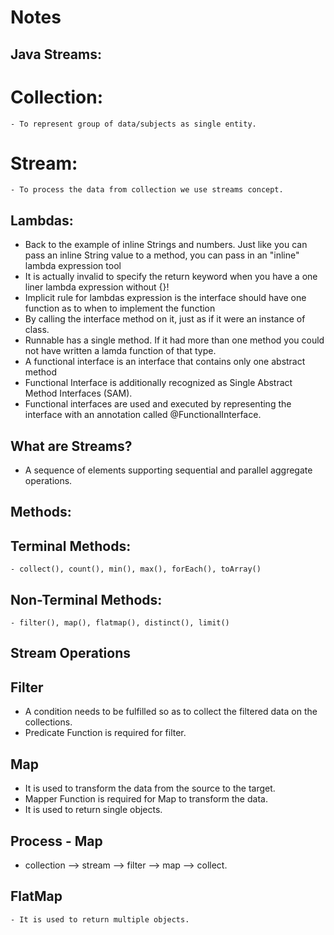 # Notes

## Java Streams:

  # Collection:
    - To represent group of data/subjects as single entity.
  # Stream:
    - To process the data from collection we use streams concept.
    
## Lambdas:
   - Back to the example of inline Strings and numbers. Just like you can pass an inline String value to a method, you can pass in an "inline" lambda expression tool
   - It is actually invalid to specify the return keyword when you have a one liner lambda expression without {}!
   - Implicit rule for lambdas expression is the interface should have one function as to when to implement the function
   - By calling the interface method on it, just as if it were an instance of class.
   - Runnable has a single method. If it had more than one method you could not have written a lamda function of that type.
   - A functional interface is an interface that contains only one abstract method
   - Functional Interface is additionally recognized as Single Abstract Method Interfaces (SAM).
   - Functional interfaces are used and executed by representing the interface with an annotation called @FunctionalInterface.
 
 ## What are Streams?
   - A sequence of elements supporting sequential and parallel aggregate operations. 

 ## Methods:
    
  ## Terminal Methods:
    - collect(), count(), min(), max(), forEach(), toArray()
  
  ## Non-Terminal Methods:
    - filter(), map(), flatmap(), distinct(), limit()

## Stream Operations

  ## Filter
   - A condition needs to be fulfilled so as to collect the filtered data on the collections.
   - Predicate Function is required for filter.

  ## Map
   - It is used to transform the data from the source to the target.
   - Mapper Function is required for Map to transform the data.
   - It is used to return single objects.

  ## Process - Map
   - collection --> stream --> filter --> map --> collect.

  ## FlatMap
    - It is used to return multiple objects.
  